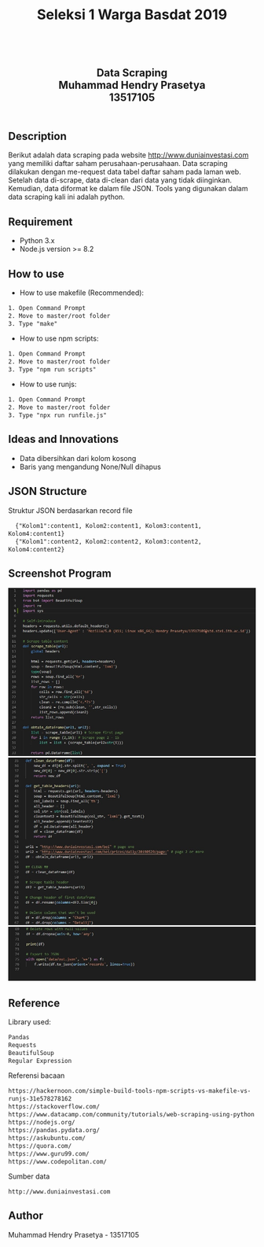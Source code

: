<h1 align="center">
  <br>
  Seleksi 1 Warga Basdat 2019
  <br>
  <br>
</h1>

<h2 align="center">
  <br>
  Data Scraping
  <br>
  Muhammad Hendry Prasetya
  <br>
  13517105
  <br>
  <br>
</h2>

## Description

Berikut adalah data scraping pada website http://www.duniainvestasi.com yang memiliki daftar saham perusahaan-perusahaan. Data scraping dilakukan dengan me-request data tabel daftar saham pada laman web. Setelah data di-scrape, data di-clean dari data yang tidak diinginkan. Kemudian, data diformat ke dalam file JSON. Tools yang digunakan dalam data scraping kali ini adalah python.

## Requirement

- Python 3.x
- Node.js version >= 8.2

## How to use

- How to use makefile (Recommended):
```
1. Open Command Prompt
2. Move to master/root folder
3. Type "make"
```

- How to use npm scripts:
```
1. Open Command Prompt
2. Move to master/root folder
3. Type "npm run scripts"
```

- How to use runjs:
```
1. Open Command Prompt
2. Move to master/root folder
3. Type "npx run runfile.js"
```

## Ideas and Innovations

- Data dibersihkan dari kolom kosong
- Baris yang mengandung None/Null dihapus

## JSON Structure

Struktur JSON berdasarkan record file
```
  {"Kolom1":content1, Kolom2:content1, Kolom3:content1, Kolom4:content1}
  {"Kolom1":content2, Kolom2:content2, Kolom3:content2, Kolom4:content2}
```

## Screenshot Program

![Screenshot1](screenshots/1.jpg?raw=true "Title")
![Screenshot2](screenshots/2.jpg?raw=true "Title")
![Screenshot3](screenshots/3.jpg?raw=true "Title")

## Reference

Library used:
```
Pandas
Requests
BeautifulSoup
Regular Expression
```

Referensi bacaan
```
https://hackernoon.com/simple-build-tools-npm-scripts-vs-makefile-vs-runjs-31e578278162
https://stackoverflow.com/
https://www.datacamp.com/community/tutorials/web-scraping-using-python
https://nodejs.org/
https://pandas.pydata.org/
https://askubuntu.com/
https://quora.com/
https://www.guru99.com/
https://www.codepolitan.com/
```

Sumber data
```
http://www.duniainvestasi.com
```

## Author
Muhammad Hendry Prasetya - 13517105

